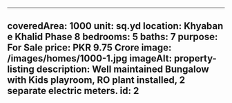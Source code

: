 ---

coveredArea: 1000
unit: sq.yd
location: Khyaban e Khalid Phase 8
bedrooms: 5
baths: 7
purpose: For Sale
price: PKR 9.75 Crore
image: /images/homes/1000-1.jpg
imageAlt: property-listing
description: Well maintained Bungalow with Kids playroom, RO plant installed, 2 separate electric meters.
id: 2
---